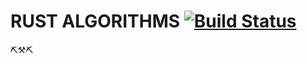 # RUST ALGORITHMS [![Build Status](https://travis-ci.com/nailujx86/Rust_Algorithms.svg?branch=master)](https://travis-ci.com/nailujx86/Rust_Algorithms)
⛏⚒⛏